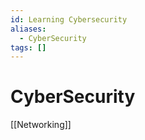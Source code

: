 ```yaml
---
id: Learning Cybersecurity
aliases:
  - CyberSecurity
tags: []
---
```

# CyberSecurity

[[Networking]]

